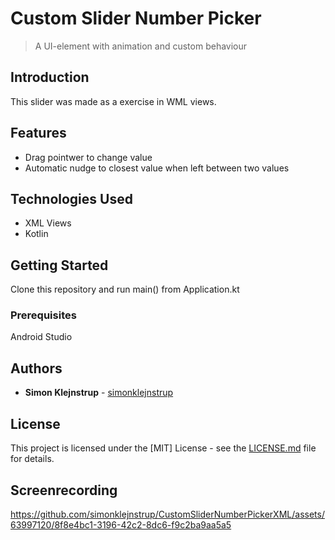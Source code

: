 # Custom Slider Number Picker

> A UI-element with animation and custom behaviour 

## Introduction

This slider was made as a exercise in WML views.

## Features

- Drag pointwer to change value
- Automatic nudge to closest value when left between two values


## Technologies Used

- XML Views
- Kotlin


## Getting Started

Clone this repository and run main() from Application.kt

### Prerequisites

Android Studio

## Authors

- **Simon Klejnstrup** - [simonklejnstrup](https://github.com/simonklejnstrup)

## License

This project is licensed under the [MIT] License - see the [LICENSE.md](LICENSE.md) file for details.

## Screenrecording

https://github.com/simonklejnstrup/CustomSliderNumberPickerXML/assets/63997120/8f8e4bc1-3196-42c2-8dc6-f9c2ba9aa5a5

